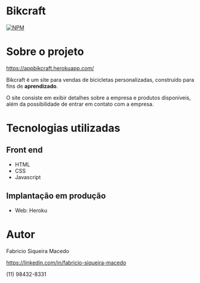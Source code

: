 # Bikcraft
[![NPM](https://img.shields.io/npm/l/react)](https://github.com/fabriciio95/bikcraft/blob/master/LICENSE) 

# Sobre o projeto

https://appbikcraft.herokuapp.com/

Bikcraft é um site para vendas de bicicletas personalizadas, construído para fins de **aprendizado**.

O site consiste em exibir detalhes sobre a empresa e produtos disponíveis, além da possibilidade de entrar em contato com a empresa.

# Tecnologias utilizadas
## Front end
- HTML
- CSS
- Javascript
## Implantação em produção
- Web: Heroku
# Autor

Fabricio Siqueira Macedo

https://linkedin.com/in/fabricio-siqueira-macedo

(11) 98432-8331
